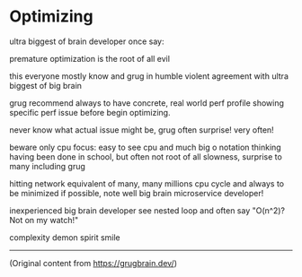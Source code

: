 # Optimizing

ultra biggest of brain developer once say:

premature optimization is the root of all evil

this everyone mostly know and grug in humble violent agreement with ultra biggest of big brain

grug recommend always to have concrete, real world perf profile showing specific perf issue before
begin optimizing.

never know what actual issue might be, grug often surprise! very often!

beware only cpu focus: easy to see cpu and much big o notation thinking having been done in school,
but often not root of all slowness, surprise to many including grug

hitting network equivalent of many, many millions cpu cycle and always to be minimized if possible,
note well big brain microservice developer!

inexperienced big brain developer see nested loop and often say "O(n^2)? Not on my watch!"

complexity demon spirit smile

---

(Original content from https://grugbrain.dev/)

